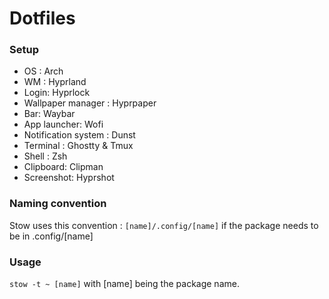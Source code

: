 # Dotfiles

### Setup

- OS : Arch
- WM : Hyprland
- Login: Hyprlock
- Wallpaper manager : Hyprpaper
- Bar: Waybar
- App launcher: Wofi
- Notification system : Dunst
- Terminal : Ghostty & Tmux
- Shell : Zsh
- Clipboard: Clipman
- Screenshot: Hyprshot

### Naming convention

Stow uses this convention : `[name]/.config/[name]` if the package needs to be in .config/[name]

### Usage

`stow -t ~ [name]` with [name] being the package name.
